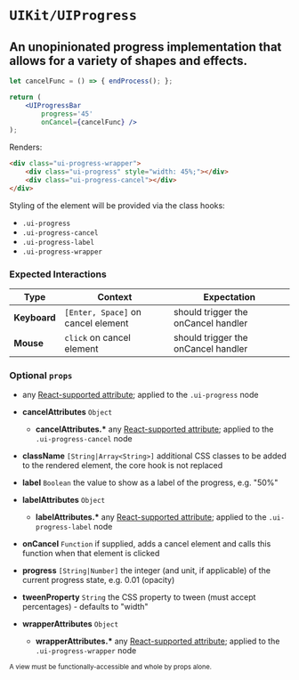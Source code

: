 # `UIKit/UIProgress`
## An unopinionated progress implementation that allows for a variety of shapes and effects.

```jsx
let cancelFunc = () => { endProcess(); };

return (
    <UIProgressBar
        progress='45'
        onCancel={cancelFunc} />
);
```

Renders:

```html
<div class="ui-progress-wrapper">
    <div class="ui-progress" style="width: 45%;"></div>
    <div class="ui-progress-cancel"></div>
</div>
```

Styling of the element will be provided via the class hooks:

- `.ui-progress`
- `.ui-progress-cancel`
- `.ui-progress-label`
- `.ui-progress-wrapper`


### Expected Interactions

Type | Context | Expectation
---- | ------- | -----------
**Keyboard** | `[Enter, Space]` on cancel element | should trigger the onCancel handler
**Mouse** | `click` on cancel element | should trigger the onCancel handler


### Optional `props`

- any [React-supported attribute](https://facebook.github.io/react/docs/tags-and-attributes.html#html-attributes); applied to the `.ui-progress` node

- **cancelAttributes** `Object`
    - **cancelAttributes.\***
      any [React-supported attribute](https://facebook.github.io/react/docs/tags-and-attributes.html#html-attributes); applied to the `.ui-progress-cancel` node

- **className** `[String|Array<String>]`
  additional CSS classes to be added to the rendered element, the core hook is not replaced

- **label** `Boolean`
  the value to show as a label of the progress, e.g. "50%"

- **labelAttributes** `Object`
    - **labelAttributes.\***
      any [React-supported attribute](https://facebook.github.io/react/docs/tags-and-attributes.html#html-attributes); applied to the `.ui-progress-label` node

- **onCancel** `Function`
  if supplied, adds a cancel element and calls this function when that element is clicked

- **progress** `[String|Number]`
  the integer (and unit, if applicable) of the current progress state, e.g. 0.01 (opacity)

- **tweenProperty** `String`
  the CSS property to tween (must accept percentages) - defaults to "width"

- **wrapperAttributes** `Object`
    - **wrapperAttributes.\***
      any [React-supported attribute](https://facebook.github.io/react/docs/tags-and-attributes.html#html-attributes); applied to the `.ui-progress-wrapper` node


<sub>A view must be functionally-accessible and whole by props alone.</sub>
